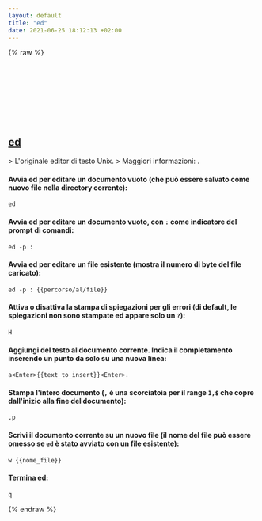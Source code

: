 ```yaml
---
layout: default
title: "ed"
date: 2021-06-25 18:12:13 +02:00
---
```

{% raw %}
<h2 id="ed">
  <a href="/it/common/ed.html">ed</a> <a href="#ed"><svg class="icon">
    <use href="/assets/images/unicode_sprite.svg#link" />
  </svg></a>
</h2>
> L'originale editor di testo Unix.
> Maggiori informazioni: <https://man.archlinux.org/man/ed.1>.

#### Avvia ed per editare un documento vuoto (che può essere salvato come nuovo file nella directory corrente):
```shell
ed
```
#### Avvia ed per editare un documento vuoto, con `:` come indicatore del prompt di comandi:
```shell
ed -p :
```
#### Avvia ed per editare un file esistente (mostra il numero di byte del file caricato):
```shell
ed -p : {{percorso/al/file}}
```
#### Attiva o disattiva la stampa di spiegazioni per gli errori (di default, le spiegazioni non sono stampate ed appare solo un `?`):
```shell
H
```
#### Aggiungi del testo al documento corrente. Indica il completamento inserendo un punto da solo su una nuova linea:
```shell
a<Enter>{{text_to_insert}}<Enter>.
```
#### Stampa l'intero documento (`,` è una scorciatoia per il range `1,$` che copre dall'inizio alla fine del documento):
```shell
,p
```
#### Scrivi il documento corrente su un nuovo file (il nome del file può essere omesso se `ed` è stato avviato con un file esistente):
```shell
w {{nome_file}}
```
#### Termina ed:
```shell
q
```
{% endraw %}